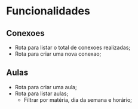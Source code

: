 # Funcionalidades 

## Conexoes  

- Rota para listar o total de conexoes realizadas;
- Rota para criar uma nova conexao;

## Aulas

- Rota para criar uma aula;
- Rota para listar aulas;
    - Filtrar por matéria, dia da semana e horário;